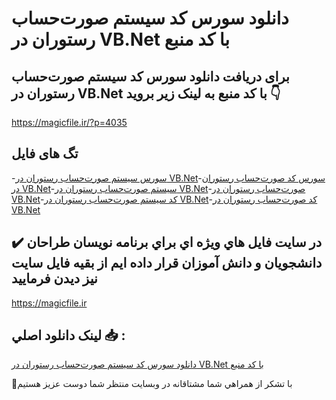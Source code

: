 # دانلود سورس کد سیستم صورت‌حساب رستوران در VB.Net با کد منبع

## برای دریافت دانلود سورس کد سیستم صورت‌حساب رستوران در VB.Net با کد منبع به لینک زیر بروید 👇

https://magicfile.ir/?p=4035

## تگ های فایل

-[سورس سیستم صورت‌حساب رستوران در VB.Net](https://magicfile.ir/product/%d8%b3%d9%88%d8%b1%d8%b3-%d9%88-%da%a9%d8%af%d8%b3%db%8c%d8%b3%d8%aa%d9%85-%d8%b5%d9%88%d8%b1%d8%aa%d8%ad%d8%b3%d8%a7%d8%a8-%d8%b1%d8%b3%d8%aa%d9%88%d8%b1%d8%a7%d9%86-vbnet/)-[سورس کد صورت‌حساب رستوران در VB.Net](https://magicfile.ir/product/%d8%b3%d9%88%d8%b1%d8%b3-%d9%88-%da%a9%d8%af%d8%b3%db%8c%d8%b3%d8%aa%d9%85-%d8%b5%d9%88%d8%b1%d8%aa%d8%ad%d8%b3%d8%a7%d8%a8-%d8%b1%d8%b3%d8%aa%d9%88%d8%b1%d8%a7%d9%86-vbnet/)-[سیستم صورت‌حساب رستوران در VB.Net](https://magicfile.ir/product/%d8%b3%d9%88%d8%b1%d8%b3-%d9%88-%da%a9%d8%af%d8%b3%db%8c%d8%b3%d8%aa%d9%85-%d8%b5%d9%88%d8%b1%d8%aa%d8%ad%d8%b3%d8%a7%d8%a8-%d8%b1%d8%b3%d8%aa%d9%88%d8%b1%d8%a7%d9%86-vbnet/)-[صورت‌حساب رستوران در VB.Net](https://magicfile.ir/product/%d8%b3%d9%88%d8%b1%d8%b3-%d9%88-%da%a9%d8%af%d8%b3%db%8c%d8%b3%d8%aa%d9%85-%d8%b5%d9%88%d8%b1%d8%aa%d8%ad%d8%b3%d8%a7%d8%a8-%d8%b1%d8%b3%d8%aa%d9%88%d8%b1%d8%a7%d9%86-vbnet/)-[کد سیستم صورت‌حساب رستوران در VB.Net](https://magicfile.ir/product/%d8%b3%d9%88%d8%b1%d8%b3-%d9%88-%da%a9%d8%af%d8%b3%db%8c%d8%b3%d8%aa%d9%85-%d8%b5%d9%88%d8%b1%d8%aa%d8%ad%d8%b3%d8%a7%d8%a8-%d8%b1%d8%b3%d8%aa%d9%88%d8%b1%d8%a7%d9%86-vbnet/)-[کد صورت‌حساب رستوران در VB.Net](https://magicfile.ir/product/%d8%b3%d9%88%d8%b1%d8%b3-%d9%88-%da%a9%d8%af%d8%b3%db%8c%d8%b3%d8%aa%d9%85-%d8%b5%d9%88%d8%b1%d8%aa%d8%ad%d8%b3%d8%a7%d8%a8-%d8%b1%d8%b3%d8%aa%d9%88%d8%b1%d8%a7%d9%86-vbnet/)

## ✔️ در سايت فايل هاي ويژه اي براي برنامه نويسان طراحان دانشجويان و دانش آموزان قرار داده ايم از بقيه فايل سايت نيز ديدن فرماييد

https://magicfile.ir


## لينک دانلود اصلي 📥 :

[دانلود سورس کد سیستم صورت‌حساب رستوران در VB.Net با کد منبع](https://magicfile.ir/product/%d8%b3%d9%88%d8%b1%d8%b3-%d9%88-%da%a9%d8%af%d8%b3%db%8c%d8%b3%d8%aa%d9%85-%d8%b5%d9%88%d8%b1%d8%aa%d8%ad%d8%b3%d8%a7%d8%a8-%d8%b1%d8%b3%d8%aa%d9%88%d8%b1%d8%a7%d9%86-vbnet/) 


🙏با تشکر از همراهي شما مشتاقانه در وبسایت منتظر شما دوست عزیز هستیم


